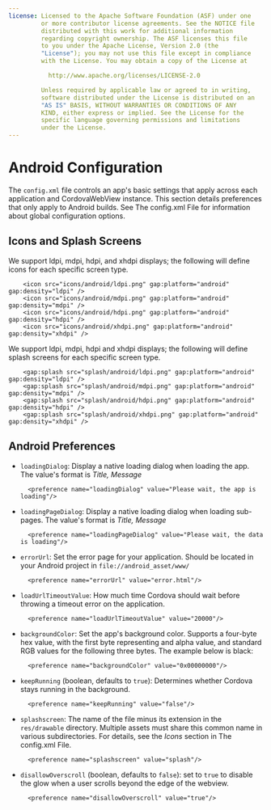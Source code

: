 ```yaml
---
license: Licensed to the Apache Software Foundation (ASF) under one
         or more contributor license agreements. See the NOTICE file
         distributed with this work for additional information
         regarding copyright ownership. The ASF licenses this file
         to you under the Apache License, Version 2.0 (the
         "License"); you may not use this file except in compliance
         with the License. You may obtain a copy of the License at

           http://www.apache.org/licenses/LICENSE-2.0

         Unless required by applicable law or agreed to in writing,
         software distributed under the License is distributed on an
         "AS IS" BASIS, WITHOUT WARRANTIES OR CONDITIONS OF ANY
         KIND, either express or implied. See the License for the
         specific language governing permissions and limitations
         under the License.
---
```


# Android Configuration

The `config.xml` file controls an app's basic settings that apply
across each application and CordovaWebView instance. This section
details preferences that only apply to Android builds. See The
config.xml File for information about global configuration options.

## Icons and Splash Screens

We support ldpi, mdpi, hdpi, and xhdpi displays; the following will
define icons for each specific screen type.

        <icon src="icons/android/ldpi.png" gap:platform="android" gap:density="ldpi" />
        <icon src="icons/android/mdpi.png" gap:platform="android" gap:density="mdpi" />
        <icon src="icons/android/hdpi.png" gap:platform="android" gap:density="hdpi" />
        <icon src="icons/android/xhdpi.png" gap:platform="android" gap:density="xhdpi" />

We support ldpi, mdpi, hdpi and xhdpi displays; the following will
define splash screens for each specific screen type.

        <gap:splash src="splash/android/ldpi.png" gap:platform="android" gap:density="ldpi" />
        <gap:splash src="splash/android/mdpi.png" gap:platform="android" gap:density="mdpi" />
        <gap:splash src="splash/android/hdpi.png" gap:platform="android" gap:density="hdpi" />
        <gap:splash src="splash/android/xhdpi.png" gap:platform="android" gap:density="xhdpi" />

## Android Preferences

<!-- QUERY A: is useBrowserHistory deprecated?

* `useBrowserHistory` (boolean, defaults to `true`): set to `false` if
  you want to use the history shim that was used to work around the
  hashtag error present in Android 3.x prior to the history fix.
  (Note: This setting will be deprecated in April 2013)

        <preference name="useBrowserHistory" value="false"/>

-->

* `loadingDialog`: Display a native loading dialog when loading the
  app. The value's format is _Title, Message_

        <preference name="loadingDialog" value="Please wait, the app is loading"/>

* `loadingPageDialog`: Display a native loading dialog when loading
  sub-pages. The value's format is _Title, Message_

        <preference name="loadingPageDialog" value="Please wait, the data is loading"/>

<!-- QUERY A: unclear when loadingDialog & loadingPageDialog would appear. Any examples? -->

* `errorUrl`: Set the error page for your application. Should be
  located in your Android project in `file://android_asset/www/`

        <preference name="errorUrl" value="error.html"/>

<!-- QUERY A: under what conditions does the errorUrl page display? -->

* `loadUrlTimeoutValue`: How much time Cordova should wait before
  throwing a timeout error on the application.

        <preference name="loadUrlTimeoutValue" value="20000"/>

<!-- QUERY A: is loadUrlTimeoutValue expressed in milliseconds? is 20000 the default?-->

<!-- QUERY A: confirm loadUrlTimeoutValue replaces PGB's load-url-timeout

 #### Load URL timeout

  * `load-url-timeout` with a value in milliseconds

  * defaults to 20000 (20 seconds)

  * example: `<preference name="load-url-timeout" value="15000" />`

-->

* `backgroundColor`: Set the app's background color.  Supports a
  four-byte hex value, with the first byte representing and alpha
  value, and standard RGB values for the following three bytes.  The
  example below is black:

        <preference name="backgroundColor" value="0x00000000"/>

* `keepRunning` (boolean, defaults to `true`): Determines whether
  Cordova stays running in the background.

        <preference name="keepRunning" value="false"/>

<!-- QUERY A: does keepRunning mean in effect the app continues to execute following pause event? Does event still fire? -->

* `splashscreen`: The name of the file minus its extension in the
  `res/drawable` directory.  Multiple assets must share this common
  name in various subdirectories.  For details, see the _Icons_
  section in The config.xml File.

        <preference name="splashscreen" value="splash"/>

* `disallowOverscroll` (boolean, defaults to `false`): set to `true` to
  disable the glow when a user scrolls beyond the edge of the webview.

        <preference name="disallowOverscroll" value="true"/>

<!-- QUERY A: describe the disallowOverscroll glow effect, or provide example -->

<!-- QUERY PGB A: do android-minSdkVersion, android-maxSdkVersion apply outside PG Build?

 #### Minimum and Maximum SDK Version

* `android-minSdkVersion` and/or `android-maxSdkVersion`, with integer
  values

  * minSdkVersion example: `<preference name="android-minSdkVersion" value="10" />`

  * maxSdkVersion example: `<preference name="android-maxSdkVersion" value="15" />`

  * corresponds to the `usesSdk` attributes in the
    `AndroidManifest.xml` file - more details are in [the Android
    documentation](http://developer.android.com/guide/topics/manifest/uses-sdk-element.html)

  * minSdkVersion defaults to 7 (Android 2.1); maxSdkVersion is unset
    by default

-->

<!-- QUERY A: does android-installLocation apply outside PGB?

 #### Install Location

* `android-installLocation` with values `internalOnly`, `auto` or `preferExternal`

  * example: `<preference name="android-installLocation" value="auto"
    />`

  * where an app can be installed - defaults to `internalOnly` (as the
    Android SDK)

  * `auto` or `preferExternal` allow the app to be installed on an SD
    card - this can lead to unexpected behavior

  * more details available in [the Android
    documentation](http://developer.android.com/guide/appendix/install-location.html)

-->

<!-- QUERY A: does splash-screen-duration apply outside PGB?

 #### Splash Screen Duration

  * `splash-screen-duration` with a value in milliseconds

  * defaults to 5000 (5 seconds)

  * example: `<preference name="splash-screen-duration" value="10000"
    />`

  * for auto-hide behaviour call `navigator.splashscreen.hide();` in
    the device-ready method

  * supported on PhoneGap 2.1.0 and above
  
-->

